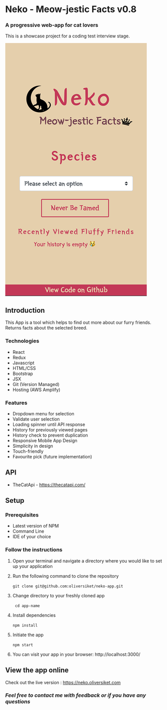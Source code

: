 # Neko - Meow-jestic Facts v0.8
### A progressive web-app for cat lovers

This is a showcase project for a coding test interview stage.

![app preview](./src/assets/app-preview.png)
## Introduction
This App is a tool which helps to find out more about our furry friends. Returns facts about the selected breed.

### Technologies
  * React
  * Redux
  * Javascript
  * HTML/CSS
  * Bootstrap
  * JSX
  * Git (Version Managed)
  * Hosting (AWS Amplify)

### Features
  * Dropdown menu for selection
  * Validate user selection
  * Loading spinner until API response
  * History for previously viewed pages
  * History check to prevent duplication
  * Responsive Mobile App Design
  * Simplicity in design
  * Touch-friendly
  * Favourite pick (future implementation)

## API
  * TheCatApi - https://thecatapi.com/

## Setup

### Prerequisites
  * Latest version of NPM
  * Command Line
  * IDE of your choice

### Follow the instructions

1. Open your terminal and navigate a directory where you would like to set up your application
2. Run the following command to clone the repository

    ```git clone git@github.com:oliversiket/neko-app.git```

3. Change directory to your freshly cloned app

    ``` cd app-name```

4. Install dependencies
 
    ``` npm install ```

5. Initiate the app

    ``` npm start ```

6. You can visit your app in your browser: http://localhost:3000/

## View the app online
Check out the live version : https://neko.oliversiket.com

### *Feel free to contact me with feedback or if you have any questions*
